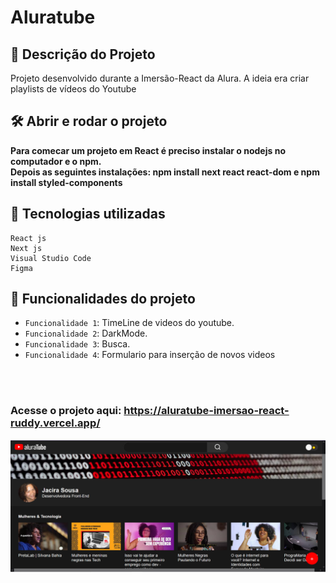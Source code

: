 # Aluratube

## 📁 Descrição do Projeto
<p>Projeto desenvolvido durante a Imersão-React da Alura. A ideia era criar playlists de vídeos do Youtube</p>



## 🛠️ Abrir e rodar o projeto

**Para comecar um projeto em React é preciso instalar o nodejs no computador  e o npm.</br> 
  Depois as seguintes instalações: npm install next react react-dom e npm install styled-components**
  
   
   
  ## :wrench: Tecnologias utilizadas
   
    React js
    Next js
    Visual Studio Code
    Figma

## :hammer: Funcionalidades do projeto

- `Funcionalidade 1`: TimeLine de videos do youtube.
- `Funcionalidade 2`: DarkMode.
- `Funcionalidade 3`: Busca.
- `Funcionalidade 4`: Formulario para inserção de novos videos

</br>
</br>

### Acesse o projeto aqui: https://aluratube-imersao-react-ruddy.vercel.app/
![capa do projeto](https://github.com/guacirita/aluratube-imersao-react/blob/main/src/capa.png)

